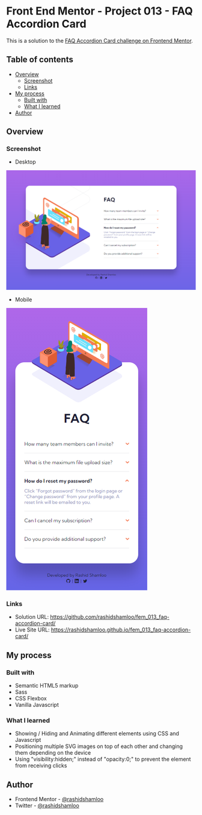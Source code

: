# Front End Mentor - Project 013 - FAQ Accordion Card

This is a solution to the [FAQ Accordion Card challenge on Frontend Mentor](https://www.frontendmentor.io/challenges/faq-accordion-card-XlyjD0Oam).

## Table of contents

- [Overview](#overview)
  - [Screenshot](#screenshot)
  - [Links](#links)
- [My process](#my-process)
  - [Built with](#built-with)
  - [What I learned](#what-i-learned)
- [Author](#author)

## Overview

### Screenshot

- Desktop

![](./screenshot-desktop.png)

- Mobile

![](./screenshot-mobile.png)

### Links

- Solution URL: https://github.com/rashidshamloo/fem_013_faq-accordion-card/
- Live Site URL: https://rashidshamloo.github.io/fem_013_faq-accordion-card/

## My process

### Built with

- Semantic HTML5 markup
- Sass
- CSS Flexbox
- Vanilla Javascript

### What I learned

- Showing / Hiding and Animating different elements using CSS and Javascript
- Positioning multiple SVG images on top of each other and changing them depending on the device
- Using "visibility:hidden;" instead of "opacity:0;" to prevent the element from receiving clicks

## Author

- Frontend Mentor - [@rashidshamloo](https://www.frontendmentor.io/profile/rashidshamloo)
- Twitter - [@rashidshamloo](https://www.twitter.com/rashidshamloo)
